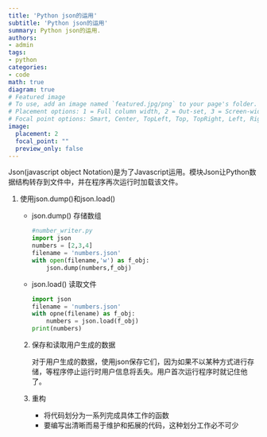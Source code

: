 ```yaml
---
title: 'Python json的运用'
subtitle: 'Python json的运用'
summary: Python json的运用.
authors:
- admin
tags:
- python
categories:
- code
math: true
diagram: true
# Featured image
# To use, add an image named `featured.jpg/png` to your page's folder.
# Placement options: 1 = Full column width, 2 = Out-set, 3 = Screen-width
# Focal point options: Smart, Center, TopLeft, Top, TopRight, Left, Right, BottomLeft, Bottom, BottomRight
image:
  placement: 2
  focal_point: ""
  preview_only: false
---
```


Json(javascript object Notation)是为了Javascript运用。模块Json让Python数据结构转存到文件中，并在程序再次运行时加载该文件。

1. 使用json.dump()和json.load()

   - json.dump() 存储数组

     ```python
     #number_writer.py
     import json
     numbers = [2,3,4]
     filename = 'numbers.json'
     with open(filename,'w') as f_obj:
         json.dump(numbers,f_obj)
     ```

   - json.load() 读取文件

     ```python
     import json
     filename = 'numbers.json'
     with opne(filename) as f_obj:
         numbers = json.load(f_obj)
     print(numbers)
     ```

   2. 保存和读取用户生成的数据

      对于用户生成的数据，使用json保存它们，因为如果不以某种方式进行存储，等程序停止运行时用户信息将丢失。用户首次运行程序时就记住他了。

   3. 重构
      - 将代码划分为一系列完成具体工作的函数
      - 要编写出清晰而易于维护和拓展的代码，这种划分工作必不可少